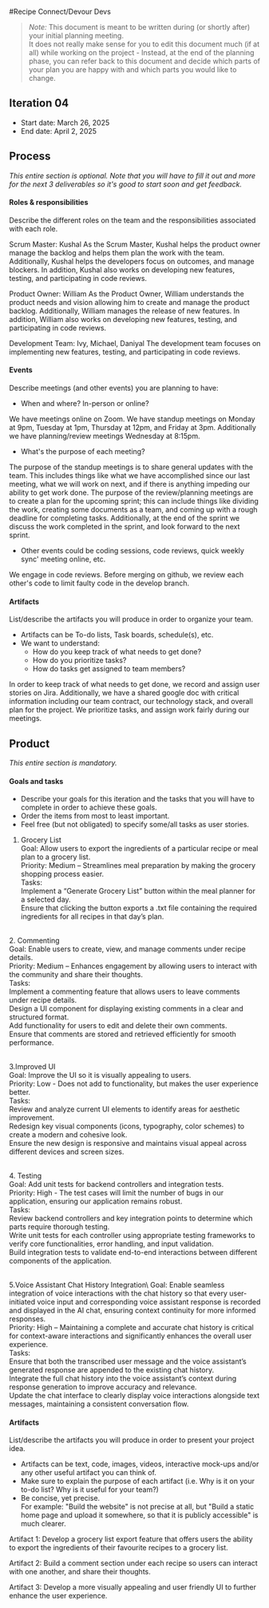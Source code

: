 #Recipe Connect/Devour Devs

 > _Note:_ This document is meant to be written during (or shortly after) your initial planning meeting.     
 > It does not really make sense for you to edit this document much (if at all) while working on the project - Instead, at the end of the planning phase, you can refer back to this document and decide which parts of your plan you are happy with and which parts you would like to change.


## Iteration 04

 * Start date: March 26, 2025
 * End date: April 2, 2025

## Process

_This entire section is optional. Note that you will have to fill it out and more for the next 3 deliverables so it's good to start soon and get feedback._ 

#### Roles & responsibilities

Describe the different roles on the team and the responsibilities associated with each role.

Scrum Master: Kushal
As the Scrum Master, Kushal helps the product owner manage the backlog and helps them plan the work with the team. Additionally, Kushal helps the developers focus on outcomes, and manage blockers. In addition, Kushal also works on developing new features, testing, and participating in code reviews.

Product Owner: William
As the Product Owner, William understands the product needs and vision allowing him to create and manage the product backlog. Additionally, William manages the release of new features. In addition, William also works on developing new features, testing, and participating in code reviews.

Development Team: Ivy, Michael, Daniyal
The development team focuses on implementing new features, testing, and participating in code reviews.

#### Events

Describe meetings (and other events) you are planning to have:

 * When and where? In-person or online?

We have meetings online on Zoom. We have standup meetings on Monday at 9pm, Tuesday at 1pm, Thursday at 12pm, and Friday at 3pm. Additionally we have planning/review meetings Wednesday at 8:15pm.

 * What's the purpose of each meeting?

The purpose of the standup meetings is to share general updates with the team. This includes things like what we have accomplished since our last meeting, what we will work on next, and if there is anything impeding our ability to get work done. The purpose of the review/planning meetings are to create a plan for the upcoming sprint; this can include things like dividing the work, creating some documents as a team, and coming up with a rough deadline for completing tasks. Additionally, at the end of the sprint we discuss the work completed in the sprint, and look forward to the next sprint.

 * Other events could be coding sessions, code reviews, quick weekly sync' meeting online, etc.

We engage in code reviews. Before merging on github, we review each other's code to limit faulty code in the develop branch.

#### Artifacts

List/describe the artifacts you will produce in order to organize your team.       

 * Artifacts can be To-do lists, Task boards, schedule(s), etc.
 * We want to understand:
   * How do you keep track of what needs to get done?
   * How do you prioritize tasks?
   * How do tasks get assigned to team members?

In order to keep track of what needs to get done, we record and assign user stories on Jira. Additionally, we have a shared google doc with critical information including our team contract, our technology stack, and overall plan for the project. We prioritize tasks, and assign work fairly during our meetings.

## Product

_This entire section is mandatory._

#### Goals and tasks

 * Describe your goals for this iteration and the tasks that you will have to complete in order to achieve these goals.
 * Order the items from most to least important.
 * Feel free (but not obligated) to specify some/all tasks as user stories.

1. Grocery List\
Goal: Allow users to export the ingredients of a particular recipe or meal plan to a grocery list. \
Priority: Medium – Streamlines meal preparation by making the grocery shopping process easier.\
Tasks:\
Implement a “Generate Grocery List” button within the meal planner for a selected day.\
Ensure that clicking the button exports a .txt file containing the required ingredients for all recipes in that day’s plan.

\
2. Commenting\
Goal: Enable users to create, view, and manage comments under recipe details.\
Priority: Medium – Enhances engagement by allowing users to interact with the community and share their thoughts.\
Tasks:\
Implement a commenting feature that allows users to leave comments under recipe details.\
Design a UI component for displaying existing comments in a clear and structured format.\
Add functionality for users to edit and delete their own comments.\
Ensure that comments are stored and retrieved efficiently for smooth performance.

\
3.Improved UI\
Goal: Improve the UI so it is visually appealing to users.\
Priority: Low - Does not add to functionality, but makes the user experience better.\
Tasks:\
Review and analyze current UI elements to identify areas for aesthetic improvement.\
Redesign key visual components (icons, typography, color schemes) to create a modern and cohesive look.\
Ensure the new design is responsive and maintains visual appeal across different devices and screen sizes.

\
4. Testing\
Goal: Add unit tests for backend controllers and integration tests.\
Priority: High - The test cases will limit the number of bugs in our application, ensuring our application remains robust.\
Tasks:\
Review backend controllers and key integration points to determine which parts require thorough testing.\
Write unit tests for each controller using appropriate testing frameworks to verify core functionalities, error handling, and input validation.\
Build integration tests to validate end-to-end interactions between different components of the application.

\
5.Voice Assistant Chat History Integration\ 
Goal: Enable seamless integration of voice interactions with the chat history so that every user-initiated voice input and corresponding voice assistant response is recorded and displayed in the AI chat, ensuring context continuity for more informed responses.\
Priority: High – Maintaining a complete and accurate chat history is critical for context-aware interactions and significantly enhances the overall user experience.\
Tasks:\
Ensure that both the transcribed user message and the voice assistant’s generated response are appended to the existing chat history.\
Integrate the full chat history into the voice assistant’s context during response generation to improve accuracy and relevance.\
Update the chat interface to clearly display voice interactions alongside text messages, maintaining a consistent conversation flow.

#### Artifacts

List/describe the artifacts you will produce in order to present your project idea.

 * Artifacts can be text, code, images, videos, interactive mock-ups and/or any other useful artifact you can think of.
 * Make sure to explain the purpose of each artifact (i.e. Why is it on your to-do list? Why is it useful for your team?)
 * Be concise, yet precise.         
   For example: "Build the website" is not precise at all, but "Build a static home page and upload it somewhere, so that it is publicly accessible" is much clearer.

Artifact 1: Develop a grocery list export feature that offers users the ability to export the ingredients of their favourite recipes to a grocery list.

Artifact 2: Build a comment section under each recipe so users can interact with one another, and share their thoughts.

Artifact 3: Develop a more visually appealing and user friendly UI to further enhance the user experience.
